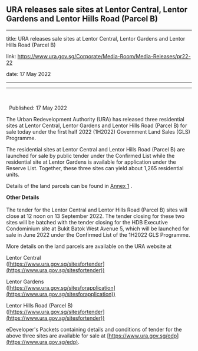 ## URA releases sale sites at Lentor Central, Lentor Gardens and Lentor Hills Road (Parcel B)
---
title: URA releases sale sites at Lentor Central, Lentor Gardens and Lentor Hills Road (Parcel B)

link: https://www.ura.gov.sg/Corporate/Media-Room/Media-Releases/pr22-22

date: 17 May 2022

---

------------------------------------------------------------------------------------------

 

  Published: 17 May 2022

The Urban Redevelopment Authority (URA) has released three residential sites at Lentor Central, Lentor Gardens and Lentor Hills Road (Parcel B) for sale today under the first half 2022 (1H2022) Government Land Sales (GLS) Programme.

The residential sites at Lentor Central and Lentor Hills Road (Parcel B) are launched for sale by public tender under the Confirmed List while the residential site at Lentor Gardens is available for application under the Reserve List. Together, these three sites can yield about 1,265 residential units.  
  
Details of the land parcels can be found in [Annex 1](https://www.ura.gov.sg/-/media/Corporate/Media-Room/2022/May/pr22-22a.pdf) .  
  
**Other Details**   
   
The tender for the Lentor Central and Lentor Hills Road (Parcel B) sites will close at 12 noon on 13 September 2022. The tender closing for these two sites will be batched with the tender closing for the HDB Executive Condominium site at Bukit Batok West Avenue 5, which will be launched for sale in June 2022 under the Confirmed List of the 1H2022 GLS Programme.  
  
More details on the land parcels are available on the URA website at  
  
Lentor Central  
([https://www.ura.gov.sg/sitesfortender](https://www.ura.gov.sg/sitesfortender))  
  
Lentor Gardens  
([https://www.ura.gov.sg/sitesforapplication](https://www.ura.gov.sg/sitesforapplication))  
  
Lentor Hills Road (Parcel B)  
([https://www.ura.gov.sg/sitesfortender](https://www.ura.gov.sg/sitesfortender))  
  
eDeveloper's Packets containing details and conditions of tender for the above three sites are available for sale at [https://www.ura.gov.sg/edp](https://www.ura.gov.sg/edp).